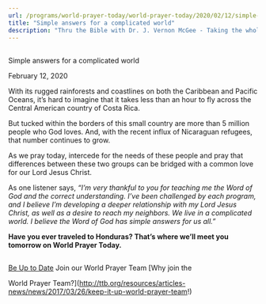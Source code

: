 ```yaml
---
url: /programs/world-prayer-today/world-prayer-today/2020/02/12/simple-answers-for-a-complicated-world
title: "Simple answers for a complicated world"
description: "Thru the Bible with Dr. J. Vernon McGee - Taking the whole Word to the whole world"
---
```







## 
 Simple answers for a complicated world


February 12, 2020




With its rugged rainforests and coastlines on both the Caribbean and Pacific Oceans, it’s hard to imagine that it takes less than an hour to fly across the Central American country of Costa Rica.


But tucked within the borders of this small country are more than 5 million people who God loves. And, with the recent influx of Nicaraguan refugees, that number continues to grow.


As we pray today, intercede for the needs of these people and pray that differences between these two groups can be bridged with a common love for our Lord Jesus Christ. 


As one listener says, *“I’m very thankful to you for teaching me the Word of God and the correct understanding. I’ve been challenged by each program, and I believe I’m developing a deeper relationship with my Lord Jesus Christ, as well as a desire to reach my neighbors. We live in a complicated world. I believe the Word of God has simple answers for us all.”*


**Have you ever traveled to Honduras? That’s where we’ll meet you tomorrow on World Prayer Today.**







## 




[Be Up to Date](http://feeds.feedburner.com/WorldPrayerToday "World Prayer Today RSS Feed")
Join our World Prayer Team
[Why join the  

World Prayer Team?](http://ttb.org/resources/articles-news/news/2017/03/26/keep-it-up-world-prayer-team!)




